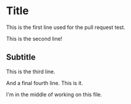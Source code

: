 # Title

This is the first line used for the pull request test.

This is the second line!

## Subtitle


This is the third line.

And a final fourth line. This is it.

I'm in the middle of working on this file.